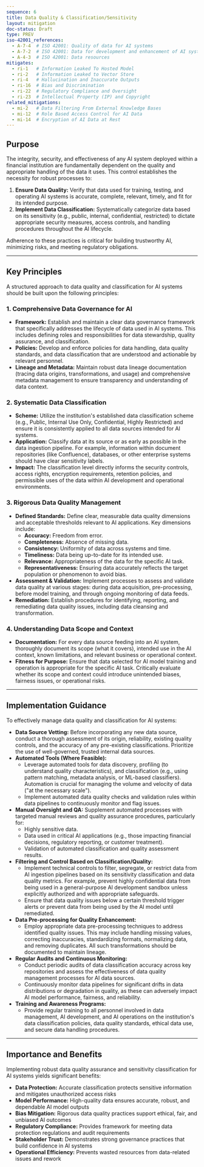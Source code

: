 ```yaml
---
sequence: 6
title: Data Quality & Classification/Sensitivity
layout: mitigation
doc-status: Draft
type: PREV
iso-42001_references:
  - A-7-4  # ISO 42001: Quality of data for AI systems
  - A-7-2  # ISO 42001: Data for development and enhancement of AI system
  - A-4-3  # ISO 42001: Data resources
mitigates:
  - ri-1   # Information Leaked To Hosted Model
  - ri-2   # Information Leaked to Vector Store
  - ri-4   # Hallucination and Inaccurate Outputs
  - ri-16  # Bias and Discrimination
  - ri-22  # Regulatory Compliance and Oversight
  - ri-23  # Intellectual Property (IP) and Copyright
related_mitigations:
  - mi-2   # Data Filtering From External Knowledge Bases
  - mi-12  # Role Based Access Control for AI Data
  - mi-14  # Encryption of AI Data at Rest
---
```


## Purpose

The integrity, security, and effectiveness of any AI system deployed within a financial institution are fundamentally dependent on the quality and appropriate handling of the data it uses. This control establishes the necessity for robust processes to:

1.  **Ensure Data Quality:** Verify that data used for training, testing, and operating AI systems is accurate, complete, relevant, timely, and fit for its intended purpose.
2.  **Implement Data Classification:** Systematically categorize data based on its sensitivity (e.g., public, internal, confidential, restricted) to dictate appropriate security measures, access controls, and handling procedures throughout the AI lifecycle.

Adherence to these practices is critical for building trustworthy AI, minimizing risks, and meeting regulatory obligations.

---

## Key Principles

A structured approach to data quality and classification for AI systems should be built upon the following principles:

### 1. Comprehensive Data Governance for AI
* **Framework:** Establish and maintain a clear data governance framework that specifically addresses the lifecycle of data used in AI systems. This includes defining roles and responsibilities for data stewardship, quality assurance, and classification.
* **Policies:** Develop and enforce policies for data handling, data quality standards, and data classification that are understood and actionable by relevant personnel.
* **Lineage and Metadata:** Maintain robust data lineage documentation (tracing data origins, transformations, and usage) and comprehensive metadata management to ensure transparency and understanding of data context.

### 2. Systematic Data Classification
* **Scheme:** Utilize the institution's established data classification scheme (e.g., Public, Internal Use Only, Confidential, Highly Restricted) and ensure it is consistently applied to all data sources intended for AI systems.
* **Application:** Classify data at its source or as early as possible in the data ingestion pipeline. For example, information within document repositories (like Confluence), databases, or other enterprise systems should have clear sensitivity labels.
* **Impact:** The classification level directly informs the security controls, access rights, encryption requirements, retention policies, and permissible uses of the data within AI development and operational environments.

### 3. Rigorous Data Quality Management
* **Defined Standards:** Define clear, measurable data quality dimensions and acceptable thresholds relevant to AI applications. Key dimensions include:
    * **Accuracy:** Freedom from error.
    * **Completeness:** Absence of missing data.
    * **Consistency:** Uniformity of data across systems and time.
    * **Timeliness:** Data being up-to-date for its intended use.
    * **Relevance:** Appropriateness of the data for the specific AI task.
    * **Representativeness:** Ensuring data accurately reflects the target population or phenomenon to avoid bias.
* **Assessment & Validation:** Implement processes to assess and validate data quality at various stages: during data acquisition, pre-processing, before model training, and through ongoing monitoring of data feeds.
* **Remediation:** Establish procedures for identifying, reporting, and remediating data quality issues, including data cleansing and transformation.

### 4. Understanding Data Scope and Context
* **Documentation:** For every data source feeding into an AI system, thoroughly document its scope (what it covers), intended use in the AI context, known limitations, and relevant business or operational context.
* **Fitness for Purpose:** Ensure that data selected for AI model training and operation is appropriate for the specific AI task. Critically evaluate whether its scope and context could introduce unintended biases, fairness issues, or operational risks.

---

## Implementation Guidance

To effectively manage data quality and classification for AI systems:

* **Data Source Vetting:** Before incorporating any new data source, conduct a thorough assessment of its origin, reliability, existing quality controls, and the accuracy of any pre-existing classifications. Prioritize the use of well-governed, trusted internal data sources.
* **Automated Tools (Where Feasible):**
    * Leverage automated tools for data discovery, profiling (to understand quality characteristics), and classification (e.g., using pattern matching, metadata analysis, or ML-based classifiers). Automation is crucial for managing the volume and velocity of data ("at the necessary scale").
    * Implement automated data quality checks and validation rules within data pipelines to continuously monitor and flag issues.
* **Manual Oversight and QA:** Supplement automated processes with targeted manual reviews and quality assurance procedures, particularly for:
    * Highly sensitive data.
    * Data used in critical AI applications (e.g., those impacting financial decisions, regulatory reporting, or customer treatment).
    * Validation of automated classification and quality assessment results.
* **Filtering and Control Based on Classification/Quality:**
    * Implement technical controls to filter, segregate, or restrict data from AI ingestion pipelines based on its sensitivity classification and data quality metrics. For example, prevent highly confidential data from being used in a general-purpose AI development sandbox unless explicitly authorized and with appropriate safeguards.
    * Ensure that data quality issues below a certain threshold trigger alerts or prevent data from being used by the AI model until remediated.
* **Data Pre-processing for Quality Enhancement:**
    * Employ appropriate data pre-processing techniques to address identified quality issues. This may include handling missing values, correcting inaccuracies, standardizing formats, normalizing data, and removing duplicates. All such transformations should be documented to maintain lineage.
* **Regular Audits and Continuous Monitoring:**
    * Conduct periodic audits of data classification accuracy across key repositories and assess the effectiveness of data quality management processes for AI data sources.
    * Continuously monitor data pipelines for significant drifts in data distributions or degradation in quality, as these can adversely impact AI model performance, fairness, and reliability.
* **Training and Awareness Programs:**
    * Provide regular training to all personnel involved in data management, AI development, and AI operations on the institution's data classification policies, data quality standards, ethical data use, and secure data handling procedures.

---

## Importance and Benefits

Implementing robust data quality assurance and sensitivity classification for AI systems yields significant benefits:

* **Data Protection:** Accurate classification protects sensitive information and mitigates unauthorized access risks
* **Model Performance:** High-quality data ensures accurate, robust, and dependable AI model outputs
* **Bias Mitigation:** Rigorous data quality practices support ethical, fair, and unbiased AI outcomes
* **Regulatory Compliance:** Provides framework for meeting data protection regulations and audit requirements
* **Stakeholder Trust:** Demonstrates strong governance practices that build confidence in AI systems
* **Operational Efficiency:** Prevents wasted resources from data-related issues and rework
